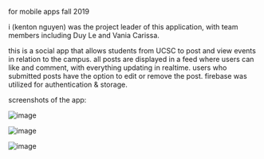 for mobile apps fall 2019

i (kenton nguyen) was the project leader of this application, with team members including Duy Le and Vania Carissa.

this is a social app that allows students from UCSC to post and view events in relation to the campus. all posts are displayed in a feed where users can like and comment, with everything updating in realtime. users who submitted posts have the option to edit or remove the post. firebase was utilized for authentication & storage. 

screenshots of the app:

![image](https://user-images.githubusercontent.com/54251617/70875933-93833500-1f6c-11ea-9663-d35d7ceefbcd.png)

![image](https://user-images.githubusercontent.com/54251617/70875951-a39b1480-1f6c-11ea-95a3-8387bacbc919.png)

![image](https://user-images.githubusercontent.com/54251617/70875967-aeee4000-1f6c-11ea-9f16-7c3247d21680.png)

